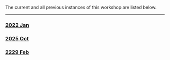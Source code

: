 The current and all previous instances of this workshop are listed below.
<hr>
<div class='workshop-list'>
<h3><a href='https://AI4PrecisionOmics.github.io/Omics_DataDriven_PrecisionHealth/2025/'>2022 Jan</a></h3><h3><a href='https://AI4PrecisionOmics.github.io/Omics_DataDriven_PrecisionHealth/2510/'>2025 Oct</a></h3><h3><a href='https://AI4PrecisionOmics.github.io/Omics_DataDriven_PrecisionHealth/202510/'>2229 Feb</a></h3></div>
